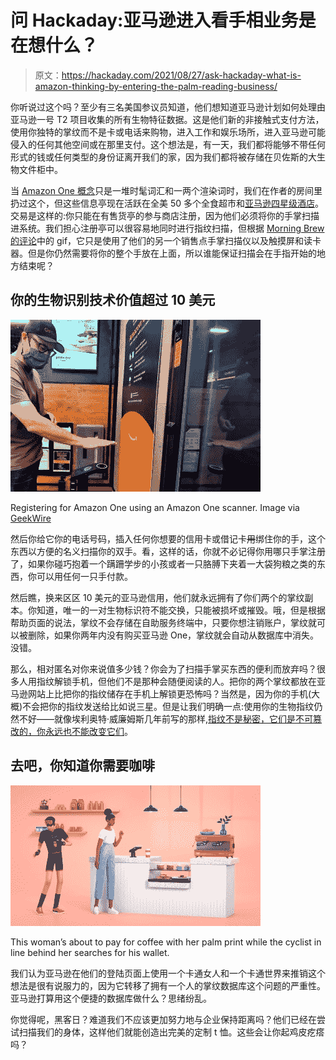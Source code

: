 # 问 Hackaday:亚马逊进入看手相业务是在想什么？

> 原文：<https://hackaday.com/2021/08/27/ask-hackaday-what-is-amazon-thinking-by-entering-the-palm-reading-business/>

你听说过这个吗？至少有三名美国参议员知道，他们想知道亚马逊计划如何处理由亚马逊一号 T2 项目收集的所有生物特征数据。这是他们新的非接触式支付方法，使用你独特的掌纹而不是卡或电话来购物，进入工作和娱乐场所，进入亚马逊可能侵入的任何其他空间或在那里支付。这个想法是，有一天，我们都将能够不带任何形式的钱或任何类型的身份证离开我们的家，因为我们都将被存储在贝佐斯的大生物文件柜中。

当 [Amazon One 概念](https://one.amazon.com/)只是一堆时髦词汇和一两个渲染词时，我们在作者的房间里扔过这个，但这些信息亭现在活跃在全美 50 多个全食超市和[亚马逊四星级酒店](https://www.amazon.com/b/ref=s9_acss_bw_cg_A4SBTS_1a1_w?node=17608448011&pf_rd_m=ATVPDKIKX0DER&pf_rd_s=merchandised-search-1&pf_rd_r=BWJQ5ACM1GM5XCX9S2KE&pf_rd_t=101&pf_rd_p=00ab53ba-283e-4e35-8cf4-39a1a915200e&pf_rd_i=17988552011#Amazon4starLocations)。交易是这样的:你只能在有售货亭的参与商店注册，因为他们必须将你的手掌扫描进系统。我们担心注册亭可以很容易地同时进行指纹扫描，但根据 [Morning Brew 的评论](https://www.morningbrew.com/retail/stories/2021/06/03/tested-amazon-one-amazons-palm-payments-system)中的 gif，它只是使用了他们的另一个销售点手掌扫描仪以及触摸屏和读卡器。但是你仍然需要将你的整个手放在上面，所以谁能保证扫描会在手指开始的地方结束呢？

## 你的生物识别技术价值超过 10 美元

[![Registering for Amazon One, a contactless payment and ID system.](img/c7439ed7188cfd0c08851089229a3278.png)](https://hackaday.com/wp-content/uploads/2021/08/amazon-one-registration.jpg)

Registering for Amazon One using an Amazon One scanner. Image via [GeekWire](https://www.geekwire.com/2020/first-hand-experience-amazons-new-palm-reader-says-future-retail/)

然后你给它你的电话号码，插入任何你想要的信用卡或借记卡~~用~~绑住你的手，这个东西以方便的名义扫描你的双手。看，这样的话，你就不必记得你用哪只手掌注册了，如果你碰巧抱着一个蹒跚学步的小孩或者一只胳膊下夹着一大袋狗粮之类的东西，你可以用任何一只手付款。

然后瞧，换来区区 10 美元的亚马逊信用，他们就永远拥有了你们两个的掌纹副本。你知道，唯一的一对生物标识符不能交换，只能被损坏或摧毁。哦，但是根据帮助页面的说法，掌纹不会存储在自助服务终端中，只要你想注销账户，掌纹就可以被删除，如果你两年内没有购买亚马逊 One，掌纹就会自动从数据库中消失。没错。

那么，相对匿名对你来说值多少钱？你会为了扫描手掌买东西的便利而放弃吗？很多人用指纹解锁手机，但他们不是那种会随便阅读的人。把你的两个掌纹都放在亚马逊网站上比把你的指纹储存在手机上解锁更恐怖吗？当然是，因为你的手机(大概)不会把你的指纹发送给比如说三星。但是让我们明确一点:使用你的生物指纹仍然不好——就像埃利奥特·威廉姆斯几年前写的那样,[指纹不是秘密，它们是不可篡改的，你永远也不能改变它们](https://hackaday.com/2015/11/10/your-unhashable-fingerprints-secure-nothing/)。

## 去吧，你知道你需要咖啡

![Illustration of woman paying at a coffee shop using a palm print](img/f6f067bae4564c6222f07a81b94c3dd9.png)

This woman’s about to pay for coffee with her palm print while the cyclist in line behind her searches for his wallet.

我们认为亚马逊在他们的登陆页面上使用一个卡通女人和一个卡通世界来推销这个想法是很有说服力的，因为它转移了拥有一个人的掌纹数据库这个问题的严重性。亚马逊打算用这个便捷的数据库做什么？思绪纷乱。

你觉得呢，黑客日？难道我们不应该更加努力地与企业保持距离吗？他们已经在尝试扫描我们的身体，这样他们就能创造出完美的定制 t 恤。这些会让你起鸡皮疙瘩吗？